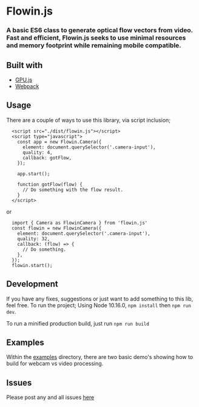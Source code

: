# Flowin.js

### A basic ES6 class to generate optical flow vectors from video. Fast and efficient, Flowin.js seeks to use minimal resources and memory footprint while remaining mobile compatible.

## Built with
- [GPU.js](https://github.com/gpujs/gpu.js/)
- [Webpack](https://github.com/webpack/webpack)

## Usage
There are a couple of ways to use this library, via script inclusion;
```
  <script src="./dist/flowin.js"></script>
  <script type="javascript">
    const app = new Flowin.Camera({
      element: document.querySelector('.camera-input'),
      quality: 4,
      callback: gotFlow,
    });

    app.start();

    function gotFlow(flow) {
      // Do something with the flow result.
    }
  </script>
```
or
```
  import { Camera as FlowinCamera } from 'flowin.js'
  const flowin = new FlowinCamera({
    element: document.querySelector('.camera-input'),
    quality: 32,
    callback: (flow) => {
      // Do something.
    },
  });
  flowin.start();
```

## Development
If you have any fixes, suggestions or just want to add something to this lib, feel free. To run the project;
Using Node 10.16.0, `npm install` then `npm run dev`.

To run a minified production build, just run `npm run build`

## Examples
Within the [examples](examples/) directory, there are two basic demo's showing how to build for webcam vs video processing.

## Issues
Please post any and all issues [here](https://github.com/TomSlezakowski/flowin/issues)

